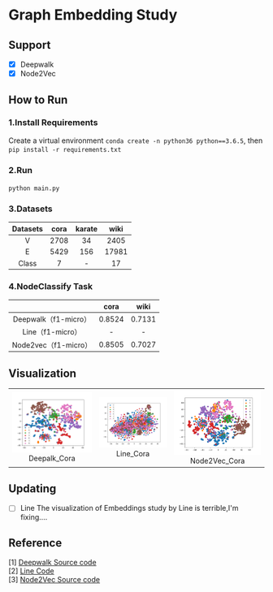 # Graph Embedding Study
## Support
- [x] Deepwalk
- [x] Node2Vec

## How to Run
### 1.Install Requirements
Create a virtual environment `conda create -n python36 python==3.6.5`, then `pip install -r requirements.txt`

### 2.Run
`python main.py`

### 3.Datasets
| Datasets     | cora | karate | wiki  |
| :------:     | :--: | :----: | :---: |
|    V         | 2708 |   34   | 2405  |
|    E         | 5429 |  156   | 17981 |
|  Class       |  7   |   -    |  17   |

### 4.NodeClassify Task
|                      |  cora  |  wiki  |
| :------------------: | :----: | :----: |
| Deepwalk（f1-micro） | 0.8524 | 0.7131 |
|   Line（f1-micro）   |   -    |   -    |
| Node2vec（f1-micro） | 0.8505 | 0.7027 |

## Visualization
<table>
    <tr>
        <td ><center><img src="https://github.com/Deeachain/GraphEmbeddings/blob/master/output/visualization/deepwalk_cora_edges.png"><div align = "center">Deepalk_Cora</div></td>
        <td ><center><img src="https://github.com/Deeachain/GraphEmbeddings/blob/master/output/visualization/line_cora_edges.png"><div align = "center">Line_Cora</div></center></td>
        <td ><center><img src="https://github.com/Deeachain/GraphEmbeddings/blob/master/output/visualization/node2vec_cora_edges.png"><div align="center">Node2Vec_Cora</div></center></td>
    </tr>
</table>

## Updating
- [ ] Line
The visualization of Embeddings study by Line is terrible,I'm fixing....

## Reference
[1] [Deepwalk Source code](https://github.com/phanein/deepwalk)  
[2] [Line Code]()  
[3] [Node2Vec Source code](https://github.com/aditya-grover/node2vec)  